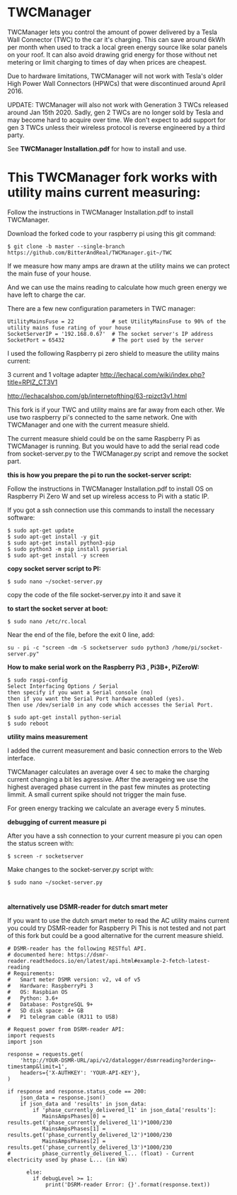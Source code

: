# TWCManager
TWCManager lets you control the amount of power delivered by a Tesla Wall Connector (TWC) to the car it's charging.  This can save around 6kWh per month when used to track a local green energy source like solar panels on your roof.  It can also avoid drawing grid energy for those without net metering or limit charging to times of day when prices are cheapest.

Due to hardware limitations, TWCManager will not work with Tesla's older High Power Wall Connectors (HPWCs) that were discontinued around April 2016.

UPDATE: TWCManager will also not work with Generation 3 TWCs released around Jan 15th 2020.  Sadly, gen 2 TWCs are no longer sold by Tesla and may become hard to acquire over time.  We don't expect to add support for gen 3 TWCs unless their wireless protocol is reverse engineered by a third party.

See **TWCManager Installation.pdf** for how to install and use.



# This TWCManager fork works with utility mains current measuring:

Follow the instructions in TWCManager Installation.pdf to install TWCManager.

Download the forked code to your raspberry pi using this git command:

    $ git clone -b master --single-branch https://github.com/BitterAndReal/TWCManager.git~/TWC

If we measure how many amps are drawn at the utility mains we can protect the main fuse of your house.

And we can use the mains reading to calculate how much green energy we have left to charge the car.

There are a few new configuration parameters in TWC manager:

    UtilityMainsFuse = 22            # set UtilityMainsFuse to 90% of the utility mains fuse rating of your house
    SocketServerIP = '192.168.0.67'  # The socket server's IP address
    SocketPort = 65432               # The port used by the server


I used the following Raspberry pi zero shield to measure the utility mains current:

3 current and 1 voltage adapter
http://lechacal.com/wiki/index.php?title=RPIZ_CT3V1

http://lechacalshop.com/gb/internetofthing/63-rpizct3v1.html

This fork is if your TWC and utility mains are far away from each other. 
We use two raspberry pi's connected to the same network. One with TWCManager and one with the current measure shield.

The current measure shield could be on the same Raspberry Pi as TWCManager is running. But you would have to add the serial read code from socket-server.py to the TWCManager.py script and remove the socket part.



**this is how you prepare the pi to run the socket-server script:**

Follow the instructions in TWCManager Installation.pdf to install OS on Raspberry Pi Zero W and
set up wireless access to Pi with a static IP.

If you got a ssh connection use this commands to install the necessary software:

    $ sudo apt-get update
    $ sudo apt-get install -y git
    $ sudo apt-get install python3-pip
    $ sudo python3 -m pip install pyserial
    $ sudo apt-get install -y screen

**copy socket server script to PI:**

    $ ​sudo nano ~/socket-server.py
    
copy the code of the file socket-server.py into it and save it

**to start the socket server at boot:**

    $ ​sudo nano /etc/rc.local​
    
Near the end of the file, before the ​exit 0​ line, add:

    su - pi -c "screen -dm -S socketserver sudo python3 /home/pi/socket-server.py"

**How to make serial work on the Raspberry Pi3 , Pi3B+, PiZeroW:**

    $ sudo raspi-config
    Select Interfacing Options / Serial
    then specify if you want a Serial console (no)
    then if you want the Serial Port hardware enabled (yes).
    Then use /dev/serial0 in any code which accesses the Serial Port.

    $ sudo apt-get install python-serial
    $ sudo reboot


**utility mains measurement**

I added the current measurement and basic connection errors to the Web interface.

TWCManager calculates an average over 4 sec to make the charging current changing a bit les agressive. 
After the averageing we use the highest averaged phase current in the past few minutes as protecting limmit.
A small current spike should not trigger the main fuse.

For green energy tracking we calculate an average every 5 minutes.


**debugging of current measure pi**

After you have a ssh connection to your current measure pi you can open the status screen with:

    $ screen -r socketserver
    
Make changes to the socket-server.py script with:

    $ ​sudo nano ~/socket-server.py

#
**alternatively use DSMR-reader for dutch smart meter**

If you want to use the dutch smart meter to read the AC utility mains current you could try DSMR-reader for Raspberry Pi
This is not tested and not part of this fork but could be a good alternative for the current measure shield.
    
    # DSMR-reader has the following RESTful API.
    # documented here: https://dsmr-reader.readthedocs.io/en/latest/api.html#example-2-fetch-latest-reading
    # Requirements:
    #   Smart meter DSMR version: v2, v4 of v5
    #   Hardware: RaspberryPi 3
    #   OS: Raspbian OS
    #   Python: 3.6+
    #   Database: PostgreSQL 9+
    #   SD disk space: 4+ GB
    #   P1 telegram cable (RJ11 to USB)

    # Request power from DSRM-reader API:
    import requests
    import json

    response = requests.get(
        'http://YOUR-DSMR-URL/api/v2/datalogger/dsmrreading?ordering=-timestamp&limit=1',
        headers={'X-AUTHKEY': 'YOUR-API-KEY'},
    )

    if response and response.status_code == 200:
        json_data = response.json()
        if json_data and 'results' in json_data:
            if 'phase_currently_delivered_l1' in json_data['results']:
               MainsAmpsPhases[0] = results.get('phase_currently_delivered_l1')*1000/230
               MainsAmpsPhases[1] = results.get('phase_currently_delivered_l2')*1000/230
               MainsAmpsPhases[2] = results.get('phase_currently_delivered_l3')*1000/230
    #          phase_currently_delivered_l... (float) - Current electricity used by phase L... (in kW)

          else:
            if debugLevel >= 1:
                print('DSRM-reader Error: {}'.format(response.text))
